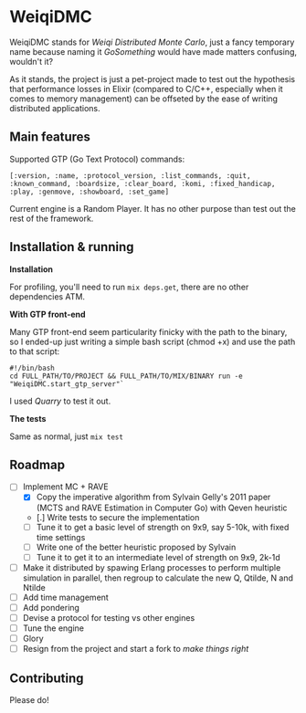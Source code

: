 # WeiqiDMC

WeiqiDMC stands for *Weiqi Distributed Monte Carlo*, just a fancy temporary name because naming it *GoSomething* would have made matters confusing, wouldn't it?

As it stands, the project is just a pet-project made to test out the hypothesis that performance losses in Elixir (compared to C/C++, especially when it comes to memory management) can be offseted by the ease of writing distributed applications.

## Main features

Supported GTP (Go Text Protocol) commands:

`[:version, :name, :protocol_version, :list_commands, :quit,
                 :known_command, :boardsize, :clear_board, :komi, :fixed_handicap,
                 :play, :genmove, :showboard, :set_game]`

Current engine is a Random Player. It has no other purpose than test out the rest of the framework.

## Installation & running

**Installation**

For profiling, you'll need to run `mix deps.get`, there are no other dependencies ATM.

**With GTP front-end**

Many GTP front-end seem particularity finicky with the path to the binary, so I ended-up just writing a simple bash script (chmod +x) and use the path to that script:

    #!/bin/bash
    cd FULL_PATH/TO/PROJECT && FULL_PATH/TO/MIX/BINARY run -e "WeiqiDMC.start_gtp_server"`

I used *Quarry* to test it out.

**The tests**

Same as normal, just `mix test`

## Roadmap

- [ ] Implement MC + RAVE
  - [x] Copy the imperative algorithm from Sylvain Gelly's 2011 paper (MCTS and RAVE Estimation in Computer Go) with Qeven heuristic
  - [.] Write tests to secure the implementation
  - [ ] Tune it to get a basic level of strength on 9x9, say 5-10k, with fixed time settings
  - [ ] Write one of the better heuristic proposed by Sylvain
  - [ ] Tune it to get it to an intermediate level of strength on 9x9, 2k-1d
- [ ] Make it distributed by spawing Erlang processes to perform multiple simulation in parallel, then regroup to calculate the new Q, Qtilde, N and Ntilde
- [ ] Add time management
- [ ] Add pondering
- [ ] Devise a protocol for testing vs other engines
- [ ] Tune the engine
- [ ] Glory
- [ ] Resign from the project and start a fork to *make things right*

## Contributing

Please do!